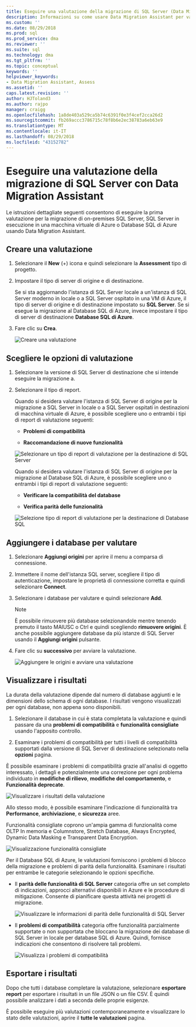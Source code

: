 ```yaml
---
title: Eseguire una valutazione della migrazione di SQL Server (Data Migration Assistant) | Microsoft Docs
description: Informazioni su come usare Data Migration Assistant per valutare un SQL Server in locale prima della migrazione a un altro SQL Server o Database SQL di Azure
ms.custom: ''
ms.date: 08/29/2018
ms.prod: sql
ms.prod_service: dma
ms.reviewer: ''
ms.suite: sql
ms.technology: dma
ms.tgt_pltfrm: ''
ms.topic: conceptual
keywords: ''
helpviewer_keywords:
- Data Migration Assistant, Assess
ms.assetid: ''
caps.latest.revision: ''
author: HJToland3
ms.author: rajpo
manager: craigg
ms.openlocfilehash: 1a8de403a529ca5b74c6391f0e3f4cef2cca26d2
ms.sourcegitcommit: fb269accc3786715c78f8b6e2ec38783a6eb63e9
ms.translationtype: MT
ms.contentlocale: it-IT
ms.lasthandoff: 08/29/2018
ms.locfileid: "43152782"
---
```

# <a name="perform-a-sql-server-migration-assessment-with-data-migration-assistant"></a>Eseguire una valutazione della migrazione di SQL Server con Data Migration Assistant

Le istruzioni dettagliate seguenti consentono di eseguire la prima valutazione per la migrazione di on-premises SQL Server, SQL Server in esecuzione in una macchina virtuale di Azure o Database SQL di Azure usando Data Migration Assistant.

## <a name="create-an-assessment"></a>Creare una valutazione

1.  Selezionare il **New** (+) icona e quindi selezionare la **Assessment** tipo di progetto.

2.  Impostare il tipo di server di origine e di destinazione.

    Se si sta aggiornando l'istanza di SQL Server locale a un'istanza di SQL Server moderno in locale o a SQL Server ospitato in una VM di Azure, il tipo di server di origine e di destinazione impostato su **SQL Server**. Se si esegue la migrazione al Database SQL di Azure, invece impostare il tipo di server di destinazione **Database SQL di Azure**.

3.  Fare clic su **Crea**.

    ![Creare una valutazione](../dma/media/NewAssessment.png)

## <a name="choose-assessment-options"></a>Scegliere le opzioni di valutazione

1. Selezionare la versione di SQL Server di destinazione che si intende eseguire la migrazione a.

2. Selezionare il tipo di report.

   Quando si desidera valutare l'istanza di SQL Server di origine per la migrazione a SQL Server in locale o a SQL Server ospitati in destinazioni di macchina virtuale di Azure, è possibile scegliere uno o entrambi i tipi di report di valutazione seguenti:

    -   **Problemi di compatibilità**

    -   **Raccomandazione di nuove funzionalità**

    ![Selezionare un tipo di report di valutazione per la destinazione di SQL Server](../dma/media/AssessmentTypes.png)

   Quando si desidera valutare l'istanza di SQL Server di origine per la migrazione al Database SQL di Azure, è possibile scegliere uno o entrambi i tipi di report di valutazione seguenti:

    -   **Verificare la compatibilità del database**

    -   **Verifica parità delle funzionalità**

    ![Selezione tipo di report di valutazione per la destinazione di Database SQL](../dma/media/AssessmentTypes_Azure.png)

## <a name="add-databases-to-assess"></a>Aggiungere i database per valutare

1.  Selezionare **Aggiungi origini** per aprire il menu a comparsa di connessione.

2.  Immettere il nome dell'istanza SQL server, scegliere il tipo di autenticazione, impostare le proprietà di connessione corretta e quindi selezionare **Connect**.

3.  Selezionare i database per valutare e quindi selezionare **Add**.

    > [!NOTE] 
    > È possibile rimuovere più database selezionandole mentre tenendo premuto il tasto MAIUSC o Ctrl e quindi scegliendo **rimuovere origini**. È anche possibile aggiungere database da più istanze di SQL Server usando il **Aggiungi origini** pulsante.

4.  Fare clic su **successivo** per avviare la valutazione.

    ![Aggiungere le origini e avviare una valutazione](../dma/media/SelectDatabase.png)

## <a name="view-results"></a>Visualizzare i risultati

La durata della valutazione dipende dal numero di database aggiunti e le dimensioni dello schema di ogni database. I risultati vengono visualizzati per ogni database, non appena sono disponibili.

1.  Selezionare il database in cui è stata completata la valutazione e quindi passare da una **problemi di compatibilità** e **funzionalità consigliate** usando l'apposito controllo.

2.  Esaminare i problemi di compatibilità per tutti i livelli di compatibilità supportati dalla versione di SQL Server di destinazione selezionato nella **opzioni** pagina.

È possibile esaminare i problemi di compatibilità grazie all'analisi di oggetto interessato, i dettagli e potenzialmente una correzione per ogni problema individuato in **modifiche di rilievo**, **modifiche del comportamento**, e  **Funzionalità deprecate**.

![Visualizzare i risultati della valutazione](../dma/media/ReviewResults.png)

Allo stesso modo, è possibile esaminare l'indicazione di funzionalità tra **Performance**, **archiviazione**, e **sicurezza** aree.

Funzionalità consigliate coprono un'ampia gamma di funzionalità come OLTP In memoria e Columnstore, Stretch Database, Always Encrypted, Dynamic Data Masking e Transparent Data Encryption.

![Visualizzazione funzionalità consigliate](../dma/media/FeatureRecommendations.png)

Per il Database SQL di Azure, le valutazioni forniscono i problemi di blocco della migrazione e problemi di parità della funzionalità. Esaminare i risultati per entrambe le categorie selezionando le opzioni specifiche.

- Il **parità delle funzionalità di SQL Server** categoria offre un set completo di indicazioni, approcci alternativi disponibili in Azure e le procedure di mitigazione. Consente di pianificare questa attività nei progetti di migrazione.

  ![Visualizzare le informazioni di parità delle funzionalità di SQL Server](../dma/media/SQLFeatureParity.png)

- Il **problemi di compatibilità** categoria offre funzionalità parzialmente supportate o non supportata che bloccano la migrazione dei database di SQL Server in locale per database SQL di Azure. Quindi, fornisce indicazioni che consentono di risolvere tali problemi.

  ![Visualizza i problemi di compatibilità](../dma/media/CompatibilityIssues.png)

## <a name="export-results"></a>Esportare i risultati

Dopo che tutti i database completare la valutazione, selezionare **esportare report** per esportare i risultati in un file JSON o un file CSV. È quindi possibile analizzare i dati a seconda delle proprie esigenze.

È possibile eseguire più valutazioni contemporaneamente e visualizzare lo stato delle valutazioni, aprire il **tutte le valutazioni** pagina.
